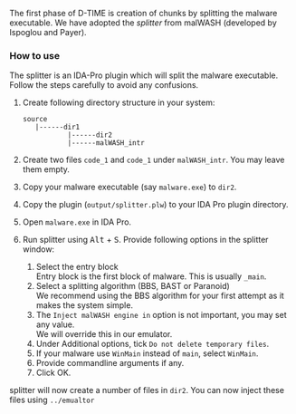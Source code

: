 The first phase of D-TIME is creation of chunks by splitting the malware executable.
We have adopted the _splitter_ from malWASH (developed by Ispoglou and Payer).


### How to use
The splitter is an IDA-Pro plugin which will split the malware executable. Follow the steps carefully to avoid any confusions.
1. Create following directory structure in your system:  

       source
          |------dir1
                  |------dir2
                  |------malWASH_intr
                  
2. Create two files `code_1` and `code_1` under `malWASH_intr`. You may leave them empty.
3. Copy your malware executable (say `malware.exe`) to `dir2`.
4. Copy the plugin (`output/splitter.plw`) to your IDA Pro plugin directory.
5. Open `malware.exe` in IDA Pro.
6. Run splitter using <kbd>Alt</kbd> + <kbd>S</kbd>.
   Provide following options in the splitter window:
      1. Select the entry block  
         Entry block is the first block of malware. This is usually `_main`.
      2. Select a splitting algorithm (BBS, BAST or Paranoid)  
         We recommend using the BBS algorithm for your first attempt as it makes the system simple.  
      3. The `Inject malWASH engine in` option is not important, you may set any value.  
         We will override this in our emulator.
      4. Under Additional options, tick `Do not delete temporary files`.
      5. If your malware use `WinMain` instead of `main`, select `WinMain`.
      6. Provide commandline arguments if any.
      7. Click OK.
      
splitter will now create a number of files in `dir2`.
You can now inject these files using `../emualtor`
